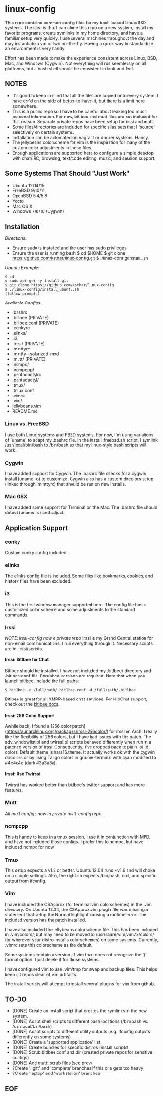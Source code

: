 # linux-config

This repo contains common config files for my bash-based Linux/BSD systems.
The idea is that I can clone this repo on a new system, install my favorite
programs, create symlinks in my home directory, and have a familiar setup very
quickly.  I use several machines throughout the day and may instantiate a vm or
two on-the-fly.  Having a quick way to standardize an environment is very
handy.

Effort has been made to make the experience consistent across Linux, BSD, Mac,
and Windows (Cygwin).  Not everything will run seemlessly on all platforms, but
a bash shell should be consistent in look and feel.

## NOTES 
- It's good to keep in mind that all the files are copied onto every system.  I
  have err'd on the side of better-to-have-it, but there is a limit here
  somewhere.
- This is a public repo so I have to be careful about leaking too much personal
  information.  For now, bitlbee and mutt files are not included for that
  reason.  Separate private repos have been setup for irssi and mutt.
- Some files/directories are included for specific alias sets that I 'source'
  selectively on certain systems.
- Installation can be automated on vagrant or docker systems. Handy. 
- The jellybeans colorscheme for vim is the inspiration for many of the custom
  color adjustments in these files.
- Enough applications are supported here to configure a simple desktop with
  chat/IRC, browsing, text/code editing, music, and session support.

## Some Systems That Should "Just Work"
- Ubuntu 12/14/15
- FreeBSD 9/10/11
- OpenBSD 5.4/5.8
- Yocto
- Mac OS X
- Windows 7/8/10 (Cygwin)

## Installation
_Directions:_
- Ensure sudo is installed and the user has sudo privileges
- Ensure the user is running bash
    $ cd $HOME
    $ git clone https://github.com/ksthar/linux-config.git
    $ ./linux-config/install_<os>.sh

_Ubuntu Example:_

    $ cd 
    $ sudo apt-get -y install git
    $ git clone https://github.com/ksthar/linux-config
    $ ./linux-config/install_ubuntu.sh
    (follow prompts)


_Available Configs:_
- .bashrc
- .bitlbee (PRIVATE)
- .bitlbee.conf (PRIVATE)
- .conkyrc
- .elinks/
- .i3/
- .irssi/ (PRIVATE)
- .minttyrc
- .mintty--solarized-mod
- .mutt/ (PRIVATE)
- .ncmpc/
- .ncmpcpp/
- .pentadactylrc
- .pentadactyl/
- .tmux/
- .tmux.conf
- .vimrc
- .vim/
- jellybeans.vim
- README.md

### Linux vs. FreeBSD
I use both Linux systems and FBSD systems.  For now, I'm using variations of
'uname' to adapt my .bashrc file. In the install\_freebsd.sh script, I symlink
/usr/local/bin/bash to /bin/bash so that my linux-style bash scripts will work.

### Cygwin
I have added support for Cygwin.  The .bashrc file checks for a cygwin install
(uname -o) to customize.  Cygwin also has a custom dircolors setup (linked
through .minttyrc) that should be run on new installs.

### Mac OSX
I have added some support for Terminal on the Mac. The .bashrc file should
detect (uname -s) and adjust.

## Application Support
### conky
Custom conky config included.

### elinks
The elinks config file is included.  Some files like bookmarks, cookies, and
history files have been excluded.

### i3
This is the first window manager supported here.  The config file has a
customized color scheme and some adjustments to the standard commands.

### Irssi
*NOTE: irssi-config now a private repo*
Irssi is my Grand Central station for non-email communications.  I run
everything through it. Necessary scripts are in .irssi/scripts.

#### Irssi: Bitlbee for Chat
Bitlbee should be installed.  I have not included my .bitlbee/ directory and
.bitlbee.conf file.  Scrubbed versions are required.  Note that when you launch
bitlbee, include the full paths: 

    $ bitlbee -c /full/path/.bitlbee.conf -d /full/path/.bitlbee 

Bitlbee is great for all XMPP-based chat services.  For HipChat support, check
out the [bitlbee docs](http://wiki.bitlbee.org/HowtoHipchat).

#### Irssi: 256 Color Support
Awhile back, I found a [256 color patch]
(https://aur.archlinux.org/packages/irssi-256color/) for irssi on Arch.  I really like
the flexibility of 256 colors, but I have had issues with the patch.  The
adv\_windowlist.pl and twirssi.pl scripts behaved differently when run in a
patched version of irssi.  Consequently, I've dropped back to plain 'ol 16
colors.  Default theme is hars16.theme.  It actually works ok with the cygwin
dircolors or by using Tango colors in gnome-terminal with cyan modified to
\#4e4e4e (dark \#3a3a3a).

#### Irssi: Use Twirssi
Twirssi has worked better than bitlbee's twitter support and has more features.

### Mutt
*All mutt configs now in private mutt-config repo.*

### ncmpcpp
This is handy to keep in a tmux session.  I use it in conjunction with MPD, and
have not included those configs.  I prefer this to ncmpc, but have included
ncmpc for now.

### Tmux
This setup expects a v1.8 or better.  Ubuntu 12.04 runs ~v1.6 and will choke on
a couple settings.  Also, the right.sh expects /bin/bash, curl, and specific
output from ifconfig.

### Vim
I have included the CSApprox (for terminal vim colorschemes) in the .vim
directory.  On Ubuntu 12.04, the CSApprox.vim plugin file was missing a
statement that setup the Normal highlight causing a runtime error.  The
included version has the patch installed.

I have also included the jellybeans colorscheme file.  This has been included
in .vim/colors/, but may need to be moved to /usr/share/vim/vim7x/colors/ (or
wherever your distro installs colorschemes) on some systems.  Currently, .vimrc
sets this colorscheme as the default.

Some systems contain a version of vim than does not recognize the 'j' format
option.  I just delete it for those systems.

I have configured vim to use .vim/tmp for swap and backup files.  This helps
keep git repos clear of vim artifacts.

The install scripts will attempt to install several plugins for vim from github.  

## TO-DO
- [DONE] Create an install script that creates the symlinks in the new system.
- [DONE] Adapt shell scripts to different bash locations (/bin/bash vs. /usr/local/bin/bash)
- [DONE] Adapt scripts to different utility outputs (e.g. ifconfig outputs differently
  on some systems)
- [DONE] Create a 'supported application' list
- [DONE] Create bundles for specific distros (install scripts)
- [DONE] Scrub bitlbee conf and dir (created private repos for sensitive configs)
- [DONE] Add mutt: scrub files  (see prev)
- ?Create 'light' and 'complete' branches if this one gets too heavy
- ?Create 'laptop' and 'workstation' branches

## EOF

